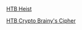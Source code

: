 [HTB Heist](https://cnw311.github.io/hack-the-box/Hack-The-Box-Heist-Write-up)

[HTB Crypto Brainy's Cipher](https://cnw311.github.io/hack-the-box/Hack-The-Box-Crypto-Brainy's-Cipher-Walkthrough)
